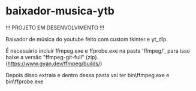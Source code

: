 # baixador-musica-ytb
!!! PROJETO EM DESENVOLVIMENTO !!!

 Baixador de música do youtube feito com custom tkinter e yt_dlp.

 É necessário incluir ffmpeg.exe e ffprobe.exe na pasta 'ffmpeg/', para isso baixe a versão "ffmpeg-git-full" (zip). (https://www.gyan.dev/ffmpeg/builds/)
 
 Depois disso extraia e dentro dessa pasta vai ter bin\ffmpeg.exe e bin\ffprobe.exe
